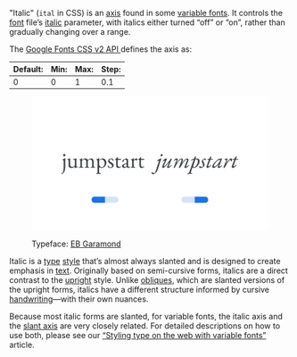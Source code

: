 
"Italic" (`ital` in CSS) is an [axis](/glossary/axis_in_variable_fonts) found in some [variable fonts](/glossary/variable_fonts). It controls the [font](/glossary/font) file’s [italic](/glossary/italic) parameter, with italics either turned “off” or “on”, rather than gradually changing over a range.

The [Google Fonts CSS v2 API ](https://developers.google.com/fonts/docs/css2) defines the axis as:

| Default: | Min: | Max: | Step: |
| --- | --- | --- | --- |
| 0 | 0 | 1 | 0.1 |

<figure>

![Two side-by-side type specimens of the word “jumpstart”, each shown with a variable axis represented beneath as an on/off switch. The first specimen, with the switch to the left, uses upright or regular forms. The second specimen, with the switch to the right, uses italic forms.](images/thumbnail.svg)

<figcaption>Typeface: <a href="https://fonts.google.com/specimen/EB+Garamond">EB Garamond</a></figcaption>

</figure>

Italic is a [type](/glossary/type) [style](/glossary/style) that’s almost always slanted and is designed to create emphasis in [text](/glossary/text_copy). Originally based on semi-cursive forms, italics are a direct contrast to the [upright](/glossary/regular_upright) style. Unlike [obliques](/glossary/oblique), which are slanted versions of the upright forms, italics have a different structure informed by cursive [handwriting](/glossary/handwriting)—with their own nuances.

Because most italic forms are slanted, for variable fonts, the italic axis and the [slant axis](/glossary/slant_axis) are very closely related. For detailed descriptions on how to use both, please see our [“Styling type on the web with variable fonts”](/lesson/styling_type_on_the_web_with_variable_fonts) article.
